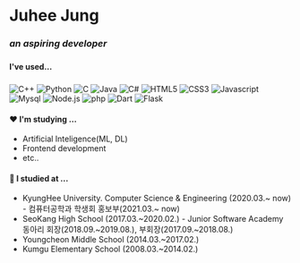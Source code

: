 # Juhee Jung
###
### _an aspiring developer_
###
###
###
###
#### I've used...
###
![C++](https://img.shields.io/badge/C++-00599C?style=flat-square&logo=c%2B%2B&logoColor=white) ![Python](https://img.shields.io/badge/Python-3776AB?style=flat-square&logo=python&logoColor=white) ![C](https://img.shields.io/badge/C-A8B9CC?style=flat-square&logo=c&logoColor=white) ![Java](https://img.shields.io/badge/Java-007396?style=flat-square&logo=java&logoColor=white) ![C#](https://img.shields.io/badge/C%23-734F96?style=flat-square) ![HTML5](https://img.shields.io/badge/HTML5-E34F26?style=flat-square&logo=HTML5&logoColor=white) ![CSS3](https://img.shields.io/badge/CSS3-1572B6?style=flat-square&logo=CSS3&logoColor=white) ![Javascript](https://img.shields.io/badge/JavaScript-F7DF1E?style=flat-square&logo=Javascript&logoColor=white)
![Mysql](https://img.shields.io/badge/MySQL-4479A1?style=flat-square&logo=MySQL&logoColor=white) ![Node.js](https://img.shields.io/badge/Node.js-339933?style=flat-square&logo=Node%2Ejs&logoColor=white) ![php](https://img.shields.io/badge/php-777BB4?style=flat-square&logo=php&logoColor=white) ![Dart](https://img.shields.io/badge/Dart-0175C2?style=flat-square&logo=dart&logoColor=white) ![Flask](https://img.shields.io/badge/Flask-000000?style=flat-square&logo=flask&logoColor=white)


#### :heart:    I'm studying ...

- Artificial Inteligence(ML, DL)
- Frontend development
- etc..

#### :green_heart:  I studied at ...

- KyungHee University. Computer Science & Engineering (2020.03.~ now) - 컴퓨터공학과 학생회 홍보부(2021.03.~ now)
- SeoKang High School (2017.03.~2020.02.) - Junior Software Academy 동아리 회장(2018.09.~2019.08.), 부회장(2017.09.~2018.08.)
- Youngcheon Middle School (2014.03.~2017.02.)
- Kumgu Elementary School (2008.03.~2014.02.)
